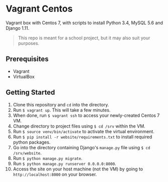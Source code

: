 # Vagrant Centos
Vagrant box with Centos 7, with scripts to install Python 3.4, MySQL 5.6 and Django 1.11.
> This repo is meant for a school project, but it may also suit your purposes.

Prerequisites
-----
* Vagrant
* VirtualBox


Getting Started
-----
1. Clone this repository and `cd` into the directory.
2. Run `$ vagrant up`. This will take a few minutes.
3. When done, run `$ vagrant ssh` to access your newly-created Centos 7 VM.
4. Change directory to project files using `$ cd /srv` within the VM.
5. Run `$ source venv/bin/activate` to activate the virtual environment.
6. Run `$ pip install -r website/requirements.txt` to install required python packages.
7. Go into the directory containing Django's `manage.py` file using `$ cd /srv/website`.
8. Run `$ python manage.py migrate`.
9. Run `$ python manage.py runserver 0.0.0.0:8000`.
10. Access the site on your host machine (not the VM) by going to `http://localhost:8000` on your browser.
